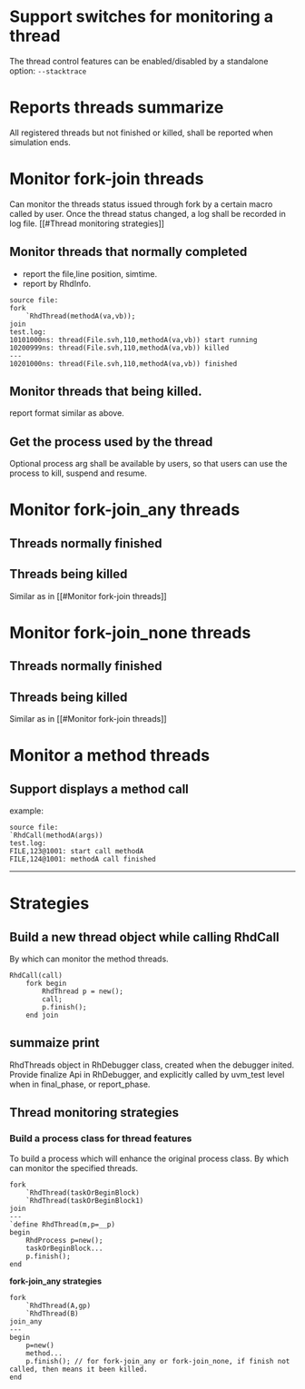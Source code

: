 # Support switches for monitoring a thread
The thread control features can be enabled/disabled by a standalone option: `--stacktrace`
# Reports threads summarize
All registered threads but not finished or killed, shall be reported when simulation ends.
# Monitor fork-join threads
Can monitor the threads status issued through fork by a certain macro called by user. Once the thread status changed, a log shall be recorded in log file.
[[#Thread monitoring strategies]]
## Monitor threads that normally completed
- report the file,line position, simtime.
- report by RhdInfo.
```
source file:
fork
	`RhdThread(methodA(va,vb));
join
test.log:
10101000ns: thread(File.svh,110,methodA(va,vb)) start running
10200999ns: thread(File.svh,110,methodA(va,vb)) killed
---
10201000ns: thread(File.svh,110,methodA(va,vb)) finished
```
## Monitor threads that being killed.
report format similar as above.
## Get the process used by the thread
Optional process arg shall be available by users, so that users can use the process to kill, suspend and resume.
# Monitor fork-join_any threads
## Threads normally finished
## Threads being killed
Similar as in [[#Monitor fork-join threads]]
# Monitor fork-join_none threads
## Threads normally finished
## Threads being killed
Similar as in [[#Monitor fork-join threads]]
# Monitor a method threads
## Support displays a method call
example:
```
source file:
`RhdCall(methodA(args))
test.log:
FILE,123@1001: start call methodA
FILE,124@1001: methodA call finished
```



---
# Strategies


## Build a new thread object while calling RhdCall
By which can monitor the method threads.
```
RhdCall(call)
	fork begin
		RhdThread p = new();
		call;
		p.finish();
	end join
```

## summaize print
RhdThreads object in RhDebugger class, created when the debugger inited.
Provide finalize Api in RhDebugger, and explicitly called by uvm_test level when in final_phase, or report_phase.

## Thread monitoring strategies
### Build a process class for thread features
To build a process which will enhance the original process class. By which can monitor the specified threads.

```
fork
	`RhdThread(taskOrBeginBlock)
	`RhdThread(taskOrBeginBlock1)
join
---
`define RhdThread(m,p=__p)
begin
	RhdProcess p=new();
	taskOrBeginBlock...
	p.finish();
end

```

**fork-join_any strategies**

```
fork
	`RhdThread(A,gp)
	`RhdThread(B)
join_any
---
begin
	p=new()
	method...
	p.finish(); // for fork-join_any or fork-join_none, if finish not called, then means it been killed.
end
```